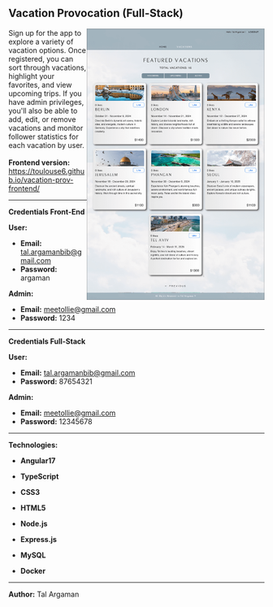 ## Vacation Provocation (Full-Stack)

<img align="right" src="./Frontend/src/Assets/vacation-prov-screenshot.png" alt="Vacation-prov Screenshot" width="350">

Sign up for the app to explore a variety of vacation options. Once registered, you can sort through vacations, highlight your favorites, and view upcoming trips.
If you have admin privileges, you'll also be able to add, edit, or remove vacations and monitor follower statistics for each vacation by user.
<br><br>
**Frontend version:** 
<br>https://toulouse6.github.io/vacation-prov-frontend/

---

**Credentials Front-End**

**User:**
- **Email:** tal.argamanbib@gmail.com
- **Password:** argaman

**Admin:**
- **Email:** meetollie@gmail.com
- **Password:** 1234

---

**Credentials Full-Stack**

**User:**
- **Email:** tal.argamanbib@gmail.com
- **Password:** 87654321

**Admin:**
- **Email:** meetollie@gmail.com
- **Password:** 12345678

---

**Technologies:**

- **Angular17**
- **TypeScript**
- **CSS3**
- **HTML5**

- **Node.js**
- **Express.js**

- **MySQL**

- **Docker**

---

**Author:** Tal Argaman
